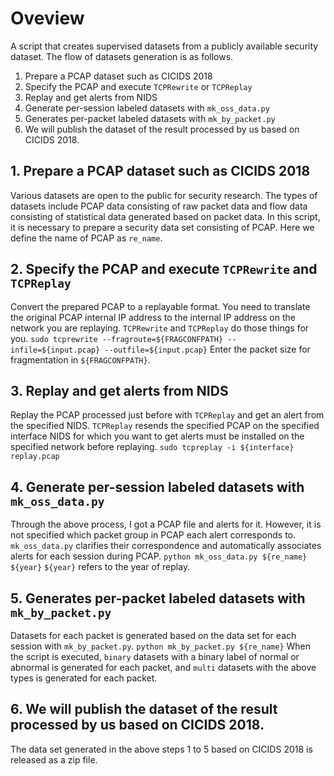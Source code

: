# Oveview
A script that creates supervised datasets from a publicly available security dataset.
The flow of datasets generation is as follows.

1. Prepare a PCAP dataset such as CICIDS 2018
2. Specify the PCAP and execute `TCPRewrite` or `TCPReplay`
3. Replay and get alerts from NIDS
4. Generate per-session labeled datasets with `mk_oss_data.py`
5. Generates per-packet labeled datasets with `mk_by_packet.py`
6. We will publish the dataset of the result processed by us based on CICIDS 2018.

## 1. Prepare a PCAP dataset such as CICIDS 2018
Various datasets are open to the public for security research.
The types of datasets include PCAP data consisting of raw packet data and flow data consisting of statistical data generated based on packet data.
In this script, it is necessary to prepare a security data set consisting of PCAP.
Here we define the name of PCAP as `re_name`.

## 2. Specify the PCAP and execute `TCPRewrite` and `TCPReplay`
Convert the prepared PCAP to a replayable format.
You need to translate the original PCAP internal IP address to the internal IP address on the network you are replaying.
`TCPRewrite` and `TCPReplay` do those things for you.
`sudo tcprewrite --fragroute=${FRAGCONFPATH} --infile=${input.pcap} --outfile=${input.pcap}`
Enter the packet size for fragmentation in `${FRAGCONFPATH}`.

## 3. Replay and get alerts from NIDS
Replay the PCAP processed just before with `TCPReplay` and get an alert from the specified NIDS.
`TCPReplay` resends the specified PCAP on the specified interface
NIDS for which you want to get alerts must be installed on the specified network before replaying.
`sudo tcpreplay -i ${interface} replay.pcap`
## 4. Generate per-session labeled datasets with `mk_oss_data.py`
Through the above process, I got a PCAP file and alerts for it.
However, it is not specified which packet group in PCAP each alert corresponds to.
`mk_oss_data.py` clarifies their correspondence and automatically associates alerts for each session during PCAP.
`python mk_oss_data.py ${re_name} ${year}`
`${year}` refers to the year of replay.

## 5. Generates per-packet labeled datasets with `mk_by_packet.py`
Datasets for each packet is generated based on the data set for each session with `mk_by_packet.py`.
`python mk_by_packet.py ${re_name}`
When the script is executed, `binary` datasets with a binary label of normal or abnormal is generated for each packet, and `multi` datasets with the above types is generated for each packet.

## 6. We will publish the dataset of the result processed by us based on CICIDS 2018.
The data set generated in the above steps 1 to 5 based on CICIDS 2018 is released as a zip file.
